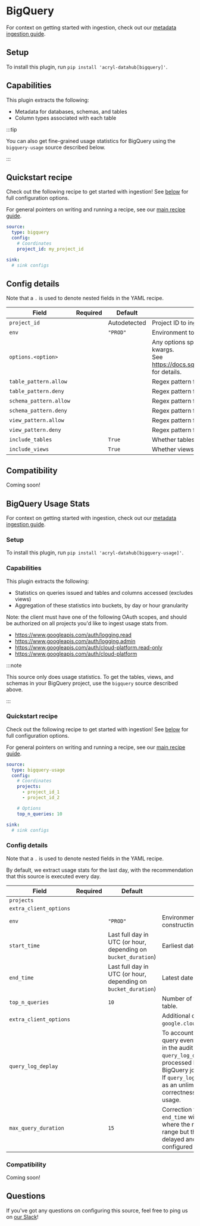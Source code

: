 # BigQuery

For context on getting started with ingestion, check out our [metadata ingestion guide](../README.md).

## Setup

To install this plugin, run `pip install 'acryl-datahub[bigquery]'`.

## Capabilities

This plugin extracts the following:

- Metadata for databases, schemas, and tables
- Column types associated with each table

:::tip

You can also get fine-grained usage statistics for BigQuery using the `bigquery-usage` source described below.

:::

## Quickstart recipe

Check out the following recipe to get started with ingestion! See [below](#config-details) for full configuration options.

For general pointers on writing and running a recipe, see our [main recipe guide](../README.md#recipes).

```yml
source:
  type: bigquery
  config:
    # Coordinates
    project_id: my_project_id

sink:
  # sink configs
```

## Config details

Note that a `.` is used to denote nested fields in the YAML recipe.

| Field                  | Required | Default      | Description                                                                                                                                                                             |
| ---------------------- | -------- | ------------ | --------------------------------------------------------------------------------------------------------------------------------------------------------------------------------------- |
| `project_id`           |          | Autodetected | Project ID to ingest from. If not specified, will infer from environment.                                                                                                               |
| `env`                  |          | `"PROD"`     | Environment to use in namespace when constructing URNs.                                                                                                                                 |
| `options.<option>`     |          |              | Any options specified here will be passed to SQLAlchemy's `create_engine` as kwargs.<br />See https://docs.sqlalchemy.org/en/14/core/engines.html#sqlalchemy.create_engine for details. |
| `table_pattern.allow`  |          |              | Regex pattern for tables to include in ingestion.                                                                                                                                       |
| `table_pattern.deny`   |          |              | Regex pattern for tables to exclude from ingestion.                                                                                                                                     |
| `schema_pattern.allow` |          |              | Regex pattern for schemas to include in ingestion.                                                                                                                                      |
| `schema_pattern.deny`  |          |              | Regex pattern for schemas to exclude from ingestion.                                                                                                                                    |
| `view_pattern.allow`   |          |              | Regex pattern for views to include in ingestion.                                                                                                                                        |
| `view_pattern.deny`    |          |              | Regex pattern for views to exclude from ingestion.                                                                                                                                      |
| `include_tables`       |          | `True`       | Whether tables should be ingested.                                                                                                                                                      |
| `include_views`        |          | `True`       | Whether views should be ingested.                                                                                                                                                       |

## Compatibility

Coming soon!

## BigQuery Usage Stats

For context on getting started with ingestion, check out our [metadata ingestion guide](../README.md).

### Setup

To install this plugin, run `pip install 'acryl-datahub[bigquery-usage]'`.

### Capabilities

This plugin extracts the following:

- Statistics on queries issued and tables and columns accessed (excludes views)
- Aggregation of these statistics into buckets, by day or hour granularity

Note: the client must have one of the following OAuth scopes, and should be authorized on all projects you'd like to ingest usage stats from.

- https://www.googleapis.com/auth/logging.read
- https://www.googleapis.com/auth/logging.admin
- https://www.googleapis.com/auth/cloud-platform.read-only
- https://www.googleapis.com/auth/cloud-platform

:::note

This source only does usage statistics. To get the tables, views, and schemas in your BigQuery project, use the `bigquery` source described above.

:::

### Quickstart recipe

Check out the following recipe to get started with ingestion! See [below](#config-details) for full configuration options.

For general pointers on writing and running a recipe, see our [main recipe guide](../README.md#recipes).

```yml
source:
  type: bigquery-usage
  config:
    # Coordinates
    projects:
      - project_id_1
      - project_id_2

    # Options
    top_n_queries: 10

sink:
  # sink configs
```

### Config details

Note that a `.` is used to denote nested fields in the YAML recipe.

By default, we extract usage stats for the last day, with the recommendation that this source is executed every day.

| Field                  | Required | Default                                                        | Description                                                                                                                                                                                                                                                                                                                                                                            |
| ---------------------- | -------- | -------------------------------------------------------------- | -------------------------------------------------------------------------------------------------------------------------------------------------------------------------------------------------------------------------------------------------------------------------------------------------------------------------------------------------------------------------------------- |
| `projects`             |          |                                                                |                                                                                                                                                                                                                                                                                                                                                                                        |
| `extra_client_options` |          |                                                                |                                                                                                                                                                                                                                                                                                                                                                                        |
| `env`                  |          | `"PROD"`                                                       | Environment to use in namespace when constructing URNs.                                                                                                                                                                                                                                                                                                                                |
| `start_time`           |          | Last full day in UTC (or hour, depending on `bucket_duration`) | Earliest date of usage logs to consider.                                                                                                                                                                                                                                                                                                                                               |
| `end_time`             |          | Last full day in UTC (or hour, depending on `bucket_duration`) | Latest date of usage logs to consider.                                                                                                                                                                                                                                                                                                                                                 |
| `top_n_queries`        |          | `10`                                                           | Number of top queries to save to each table.                                                                                                                                                                                                                                                                                                                                           |
| `extra_client_options` |          |                                                                | Additional options to pass to `google.cloud.logging_v2.client.Client`.                                                                                                                                                                                                                                                                                                                 |
| `query_log_deplay`     |          |                                                                | To account for the possibility that the query event arrives after the read event in the audit logs, we wait for at least `query_log_delay` additional events to be processed before attempting to resolve BigQuery job information from the logs. If `query_log_delay` is `None`, it gets treated as an unlimited delay, which prioritizes correctness at the expense of memory usage. |
| `max_query_duration`   |          | `15`                                                           | Correction to pad `start_time` and `end_time` with. For handling the case where the read happens within our time range but the query completion event is delayed and happens after the configured end time.                                                                                                                                                                            |

### Compatibility

Coming soon!

## Questions

If you've got any questions on configuring this source, feel free to ping us on [our Slack](https://slack.datahubproject.io/)!
